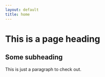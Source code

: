```yaml
---
layout: default
title: home
---
```


# This is a page heading

## Some subheading

This is just a paragraph to check out.
